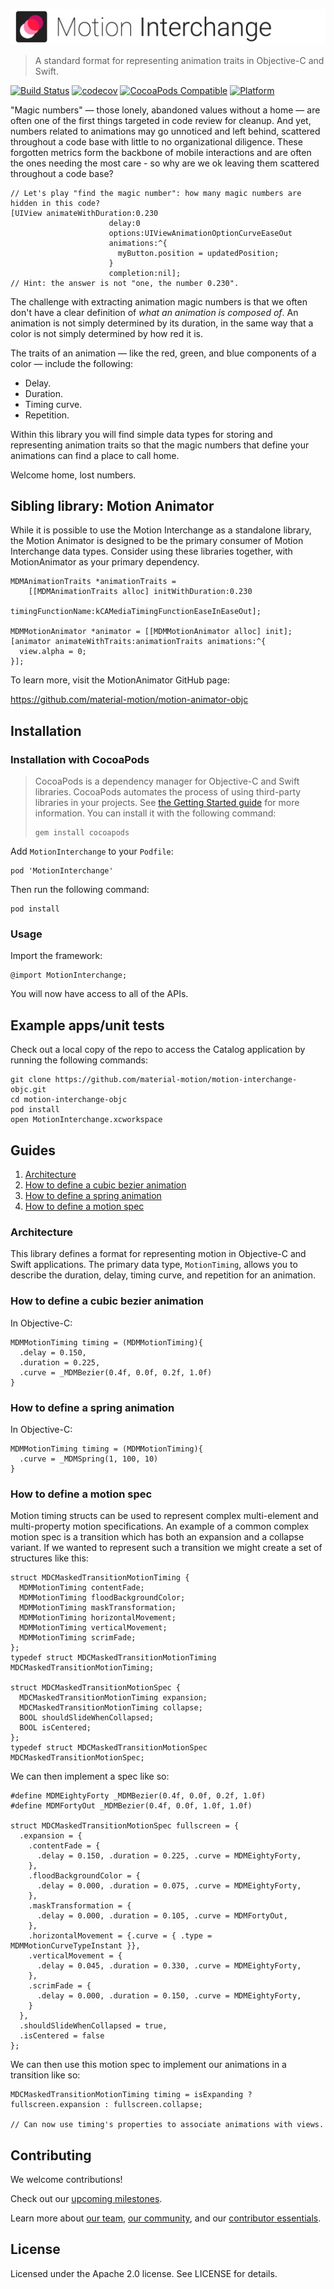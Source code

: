 ![Motion Interchange Banner](img/motion-interchange-banner.gif)

> A standard format for representing animation traits in Objective-C and Swift.

[![Build Status](https://travis-ci.org/material-motion/motion-interchange-objc.svg?branch=develop)](https://travis-ci.org/material-motion/motion-interchange-objc)
[![codecov](https://codecov.io/gh/material-motion/motion-interchange-objc/branch/develop/graph/badge.svg)](https://codecov.io/gh/material-motion/motion-interchange-objc)
[![CocoaPods Compatible](https://img.shields.io/cocoapods/v/MotionInterchange.svg)](https://cocoapods.org/pods/MotionInterchange)
[![Platform](https://img.shields.io/cocoapods/p/MotionInterchange.svg)](http://cocoadocs.org/docsets/MotionInterchange)

"Magic numbers" — those lonely, abandoned values without a home — are often one of the first things
targeted in code review for cleanup. And yet, numbers related to animations may go unnoticed and
left behind, scattered throughout a code base with little to no organizational diligence. These
forgotten metrics form the backbone of mobile interactions and are often the ones needing the most
care - so why are we ok leaving them scattered throughout a code base?

```objc
// Let's play "find the magic number": how many magic numbers are hidden in this code?
[UIView animateWithDuration:0.230
                      delay:0
                      options:UIViewAnimationOptionCurveEaseOut
                      animations:^{
                        myButton.position = updatedPosition;
                      }
                      completion:nil];
// Hint: the answer is not "one, the number 0.230".
```

The challenge with extracting animation magic numbers is that we often don't have a clear
definition of *what an animation is composed of*. An animation is not simply determined by its
duration, in the same way that a color is not simply determined by how red it is.

The traits of an animation — like the red, green, and blue components of a color — include the
following:

- Delay.
- Duration.
- Timing curve.
- Repetition.

Within this library you will find simple data types for storing and representing animation
traits so that the magic numbers that define your animations can find a place to call home.

Welcome home, lost numbers.

## Sibling library: Motion Animator

While it is possible to use the Motion Interchange as a standalone library, the Motion Animator
is designed to be the primary consumer of Motion Interchange data types. Consider using these
libraries together, with MotionAnimator as your primary dependency.

```objc
MDMAnimationTraits *animationTraits =
    [[MDMAnimationTraits alloc] initWithDuration:0.230
                              timingFunctionName:kCAMediaTimingFunctionEaseInEaseOut];

MDMMotionAnimator *animator = [[MDMMotionAnimator alloc] init];
[animator animateWithTraits:animationTraits animations:^{
  view.alpha = 0;
}];
```

To learn more, visit the MotionAnimator GitHub page:

https://github.com/material-motion/motion-animator-objc

## Installation

### Installation with CocoaPods

> CocoaPods is a dependency manager for Objective-C and Swift libraries. CocoaPods automates the
> process of using third-party libraries in your projects. See
> [the Getting Started guide](https://guides.cocoapods.org/using/getting-started.html) for more
> information. You can install it with the following command:
>
>     gem install cocoapods

Add `MotionInterchange` to your `Podfile`:

    pod 'MotionInterchange'

Then run the following command:

    pod install

### Usage

Import the framework:

    @import MotionInterchange;

You will now have access to all of the APIs.

## Example apps/unit tests

Check out a local copy of the repo to access the Catalog application by running the following
commands:

    git clone https://github.com/material-motion/motion-interchange-objc.git
    cd motion-interchange-objc
    pod install
    open MotionInterchange.xcworkspace

## Guides

1. [Architecture](#architecture)
2. [How to define a cubic bezier animation](#how-to-define-a-cubic-bezier-animation)
3. [How to define a spring animation](#how-to-define-a-spring-animation)
4. [How to define a motion spec](#how-to-define-a-motion-spec)

### Architecture

This library defines a format for representing motion in Objective-C and Swift applications. The
primary data type, `MotionTiming`, allows you to describe the duration, delay, timing curve, and
repetition for an animation.

### How to define a cubic bezier animation

In Objective-C:

```objc
MDMMotionTiming timing = (MDMMotionTiming){
  .delay = 0.150,
  .duration = 0.225,
  .curve = _MDMBezier(0.4f, 0.0f, 0.2f, 1.0f)
}
```

### How to define a spring animation

In Objective-C:

```objc
MDMMotionTiming timing = (MDMMotionTiming){
  .curve = _MDMSpring(1, 100, 10)
}
```

### How to define a motion spec

Motion timing structs can be used to represent complex multi-element and multi-property motion
specifications. An example of a common complex motion spec is a transition which has both an
expansion and a collapse variant. If we wanted to represent such a transition we might create a
set of structures like this:

```objc
struct MDCMaskedTransitionMotionTiming {
  MDMMotionTiming contentFade;
  MDMMotionTiming floodBackgroundColor;
  MDMMotionTiming maskTransformation;
  MDMMotionTiming horizontalMovement;
  MDMMotionTiming verticalMovement;
  MDMMotionTiming scrimFade;
};
typedef struct MDCMaskedTransitionMotionTiming MDCMaskedTransitionMotionTiming;

struct MDCMaskedTransitionMotionSpec {
  MDCMaskedTransitionMotionTiming expansion;
  MDCMaskedTransitionMotionTiming collapse;
  BOOL shouldSlideWhenCollapsed;
  BOOL isCentered;
};
typedef struct MDCMaskedTransitionMotionSpec MDCMaskedTransitionMotionSpec;
```

We can then implement a spec like so:

```objc
#define MDMEightyForty _MDMBezier(0.4f, 0.0f, 0.2f, 1.0f)
#define MDMFortyOut _MDMBezier(0.4f, 0.0f, 1.0f, 1.0f)

struct MDCMaskedTransitionMotionSpec fullscreen = {
  .expansion = {
    .contentFade = {
      .delay = 0.150, .duration = 0.225, .curve = MDMEightyForty,
    },
    .floodBackgroundColor = {
      .delay = 0.000, .duration = 0.075, .curve = MDMEightyForty,
    },
    .maskTransformation = {
      .delay = 0.000, .duration = 0.105, .curve = MDMFortyOut,
    },
    .horizontalMovement = {.curve = { .type = MDMMotionCurveTypeInstant }},
    .verticalMovement = {
      .delay = 0.045, .duration = 0.330, .curve = MDMEightyForty,
    },
    .scrimFade = {
      .delay = 0.000, .duration = 0.150, .curve = MDMEightyForty,
    }
  },
  .shouldSlideWhenCollapsed = true,
  .isCentered = false
};
```

We can then use this motion spec to implement our animations in a transition like so:

```objc
MDCMaskedTransitionMotionTiming timing = isExpanding ? fullscreen.expansion : fullscreen.collapse;

// Can now use timing's properties to associate animations with views.
```

## Contributing

We welcome contributions!

Check out our [upcoming milestones](https://github.com/material-motion/motion-interchange-objc/milestones).

Learn more about [our team](https://material-motion.github.io/material-motion/team/),
[our community](https://material-motion.github.io/material-motion/team/community/), and
our [contributor essentials](https://material-motion.github.io/material-motion/team/essentials/).

## License

Licensed under the Apache 2.0 license. See LICENSE for details.
